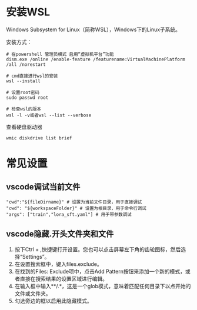 # 安装WSL

Windows Subsystem for Linux（简称WSL），Windows下的Linux子系统。

安装方式：

```shell
# 在powershell 管理员模式 启用“虚拟机平台”功能
dism.exe /online /enable-feature /featurename:VirtualMachinePlatform /all /norestart

# cmd直接进行wsl的安装
wsl --install

# 设置root密码
sudo passwd root

# 检查wsl的版本
wsl -l -v或者wsl --list --verbose
```

查看硬盘驱动器

```cmd
wmic diskdrive list brief
```

# 常见设置

## vscode调试当前文件

```shell
"cwd":"${fileDirname}" # 设置为当前文件目录，用于直接调试
"cwd": "${workspaceFolder}" # 设置为根目录，用于命令行调试
"args": ["train","lora_sft.yaml"] # 用于带参数调试
```

## vscode隐藏.开头文件夹和文件

1. 按下Ctrl + ,快捷键打开设置。您也可以点击屏幕左下角的齿轮图标，然后选择“Settings”。
2. 在设置搜索框中，键入files.exclude。
3. 在找到的Files: Exclude项中，点击Add Pattern按钮来添加一个新的模式，或者直接在搜索结果的设置区域进行编辑。
4. 在输入框中输入**/.*，这是一个glob模式，意味着匹配任何目录下以点开始的文件或文件夹。
5. 勾选旁边的框以启用此隐藏模式。

